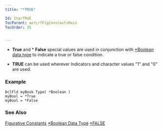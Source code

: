 ```yaml
---
title: "*TRUE"

Id: StarTRUE
TocParent: aerLrfFigConstantsMain
TocOrder: 35


---
```


* **True** and * **False** special values are used in conjunction with [*Boolean data type](Boolean_Data_Type.html) to indicate a true or false condition. 

* **TRUE** can be used wherever Indicators and character values "1" and "0" are used. 

### Example

```
DclFld myBook Type( *Boolean )
myBool = *True
myBool = *False
```

### See Also
[Figurative Constants](aerLrfFigConstantsMain.html)
[*Boolean Data Type](Boolean_Data_Type.html)
[*FALSE](StarFalse.html) 
